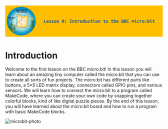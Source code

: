 ![header-lesson-00](assets/header-lesson-00.png)

# Introduction

Welcome to the first lesson on the BBC micro:bit! In this lesson you will learn about an amazing tiny computer called the micro:bit that you can use to create all sorts of fun projects. The micro:bit has different parts like buttons, a 5×5 LED matrix display, connectors called GPIO pins, and various sensors. We will learn how to connect the micro:bit to a program called MakeCode, where you can create your own code by snapping together colorful blocks, kind of like digital puzzle pieces. By the end of this lesson, you will have learned about the micro:bit board and how to run a program with basic MakeCode blocks.

![microbit-photo](assets/microbit-photo.png)
